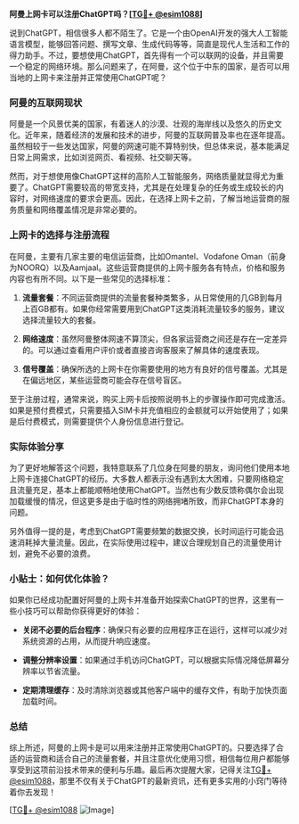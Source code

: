 **阿曼上网卡可以注册ChatGPT吗？[[TG💪+ @esim1088](https://t.me/s/esim1088)]**

说到ChatGPT，相信很多人都不陌生了。它是一个由OpenAI开发的强大人工智能语言模型，能够回答问题、撰写文章、生成代码等等，简直是现代人生活和工作的得力助手。不过，要想使用ChatGPT，首先得有一个可以联网的设备，并且需要一个稳定的网络环境。那么问题来了，在阿曼，这个位于中东的国家，是否可以用当地的上网卡来注册并正常使用ChatGPT呢？

### 阿曼的互联网现状

阿曼是一个风景优美的国家，有着迷人的沙漠、壮观的海岸线以及悠久的历史文化。近年来，随着经济的发展和技术的进步，阿曼的互联网普及率也在逐年提高。虽然相较于一些发达国家，阿曼的网速可能不算特别快，但总体来说，基本能满足日常上网需求，比如浏览网页、看视频、社交聊天等。

然而，对于想使用像ChatGPT这样的高阶人工智能服务，网络质量就显得尤为重要了。ChatGPT需要较高的带宽支持，尤其是在处理复杂的任务或生成较长的内容时，对网络速度的要求会更高。因此，在选择上网卡之前，了解当地运营商的服务质量和网络覆盖情况是非常必要的。

### 上网卡的选择与注册流程

在阿曼，主要有几家主要的电信运营商，比如Omantel、Vodafone Oman（前身为NOORQ）以及Aamjaal。这些运营商提供的上网卡服务各有特点，价格和服务内容也有所不同。以下是一些常见的选择标准：

1. **流量套餐**：不同运营商提供的流量套餐种类繁多，从日常使用的几GB到每月上百GB都有。如果你经常需要用到ChatGPT这类消耗流量较多的服务，建议选择流量较大的套餐。
   
2. **网络速度**：虽然阿曼整体网速不算顶尖，但各家运营商之间还是存在一定差异的。可以通过查看用户评价或者直接咨询客服来了解具体的速度表现。

3. **信号覆盖**：确保所选的上网卡在你需要使用的地方有良好的信号覆盖。尤其是在偏远地区，某些运营商可能会存在信号盲区。

至于注册过程，通常来说，购买上网卡后按照说明书上的步骤操作即可完成激活。如果是预付费模式，只需要插入SIM卡并充值相应的金额就可以开始使用了；如果是后付费模式，则需要提供个人身份信息进行登记。

### 实际体验分享

为了更好地解答这个问题，我特意联系了几位身在阿曼的朋友，询问他们使用本地上网卡连接ChatGPT的经历。大多数人都表示没有遇到太大困难，只要网络稳定且流量充足，基本上都能顺畅地使用ChatGPT。当然也有少数反馈称偶尔会出现加载缓慢的情况，但这更多是由于临时性的网络拥堵所致，而非ChatGPT本身的问题。

另外值得一提的是，考虑到ChatGPT需要频繁的数据交换，长时间运行可能会迅速消耗掉大量流量。因此，在实际使用过程中，建议合理规划自己的流量使用计划，避免不必要的浪费。

### 小贴士：如何优化体验？

如果你已经成功配置好阿曼的上网卡并准备开始探索ChatGPT的世界，这里有一些小技巧可以帮助你获得更好的体验：

- **关闭不必要的后台程序**：确保只有必要的应用程序正在运行，这样可以减少对系统资源的占用，从而提升响应速度。
  
- **调整分辨率设置**：如果通过手机访问ChatGPT，可以根据实际情况降低屏幕分辨率以节省流量。
  
- **定期清理缓存**：及时清除浏览器或其他客户端中的缓存文件，有助于加快页面加载时间。

### 总结

综上所述，阿曼的上网卡是可以用来注册并正常使用ChatGPT的。只要选择了合适的运营商和适合自己的流量套餐，并且注意优化使用习惯，相信每位用户都能够享受到这项前沿技术带来的便利与乐趣。最后再次提醒大家，记得关注[TG💪+ @esim1088](https://t.me/s/esim1088)，那里不仅有关于ChatGPT的最新资讯，还有更多实用的小窍门等待着你去发现！

[[TG💪+ @esim1088](https://t.me/s/esim1088) ![Image](https://i.postimg.cc/4NQfJmqS/Snipaste-2025-05-13-00-14-12.png)]